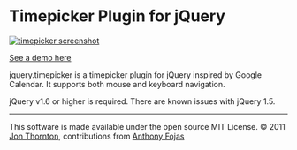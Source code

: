 
Timepicker Plugin for jQuery
========================

[<img src="http://jonthornton.github.com/jquery-timepicker/datepair-screenshot.png" alt="timepicker screenshot" />](http://jonthornton.github.com/jquery-timepicker)

[See a demo here](http://jonthornton.github.com/jquery-timepicker)

jquery.timepicker is a timepicker plugin for jQuery inspired by Google Calendar. It supports both mouse and keyboard navigation.

jQuery v1.6 or higher is required. There are known issues with jQuery 1.5.

- - -

This software is made available under the open source MIT License. &copy; 2011 [Jon Thornton](http://www.jonthornton.com), contributions from [Anthony Fojas](https://github.com/fojas)
